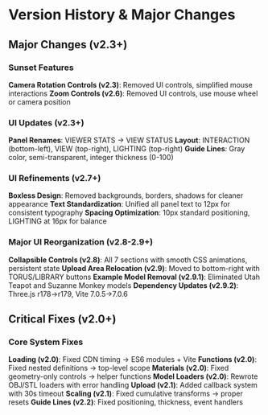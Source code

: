 # Version History & Major Changes

## Major Changes (v2.3+)

### Sunset Features
**Camera Rotation Controls (v2.3)**: Removed UI controls, simplified mouse interactions
**Zoom Controls (v2.6)**: Removed UI controls, use mouse wheel or camera position

### UI Updates (v2.3+)
**Panel Renames**: VIEWER STATS → VIEW STATUS
**Layout**: INTERACTION (bottom-left), VIEW (top-right), LIGHTING (top-right)
**Guide Lines**: Gray color, semi-transparent, integer thickness (0-100)

### UI Refinements (v2.7+)
**Boxless Design**: Removed backgrounds, borders, shadows for cleaner appearance
**Text Standardization**: Unified all panel text to 12px for consistent typography
**Spacing Optimization**: 10px standard positioning, LIGHTING at 16px for balance

### Major UI Reorganization (v2.8-2.9+)
**Collapsible Controls (v2.8)**: All 7 sections with smooth CSS animations, persistent state
**Upload Area Relocation (v2.9)**: Moved to bottom-right with TORUS/LIBRARY buttons
**Example Model Removal (v2.9.1)**: Eliminated Utah Teapot and Suzanne Monkey models
**Dependency Updates (v2.9.2)**: Three.js r178→r179, Vite 7.0.5→7.0.6

## Critical Fixes (v2.0+)

### Core System Fixes
**Loading (v2.0)**: Fixed CDN timing → ES6 modules + Vite
**Functions (v2.0)**: Fixed nested definitions → top-level scope
**Materials (v2.0)**: Fixed geometry-only controls → helper functions
**Model Loaders (v2.0)**: Rewrote OBJ/STL loaders with error handling
**Upload (v2.1)**: Added callback system with 30s timeout
**Scaling (v2.1)**: Fixed cumulative transforms → proper resets
**Guide Lines (v2.2)**: Fixed positioning, thickness, event handlers